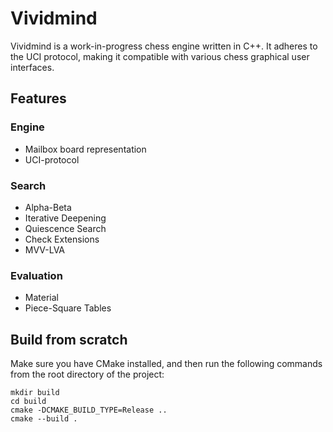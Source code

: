 # Vividmind

Vividmind is a work-in-progress chess engine written in C++. It adheres to the UCI protocol, making it compatible with various chess graphical user interfaces.

## Features

### Engine
* Mailbox board representation
* UCI-protocol

### Search
* Alpha-Beta
* Iterative Deepening
* Quiescence Search
* Check Extensions
* MVV-LVA

### Evaluation
* Material
* Piece-Square Tables


## Build from scratch
Make sure you have CMake installed, and then run the following commands from the root directory of the project:
```
mkdir build 
cd build
cmake -DCMAKE_BUILD_TYPE=Release ..
cmake --build .
```
